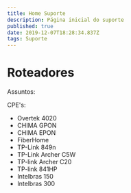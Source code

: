 ```yaml
---
title: Home Suporte
description: Página inicial do suporte
published: true
date: 2019-12-07T18:28:34.837Z
tags: Suporte
---
```


# Roteadores
Assuntos:

CPE's:

- Overtek 4020
- CHIMA GPON
- CHIMA EPON
- FiberHome
- TP-Link 849n
- TP-Link Archer C5W
- TP-link Archer C20
- TP-link 841HP
- Intelbras 150
- Intelbras 300